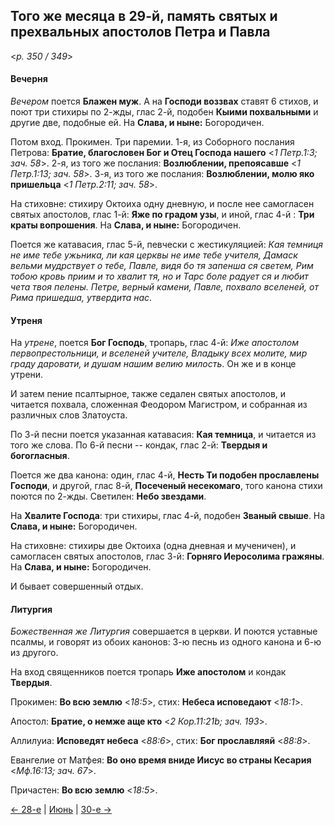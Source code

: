 
## Того же месяца в 29-й, память святых и прехвальных апостолов Петра и Павла

<*p. 350 / 349*>

#### Вечерня

*Вечером* поется **Блажен муж**. А на **Господи воззвах** ставят 6 стихов, и поют три стихиры по 2-жды, 
глас 2-й, подобен **Кыими похвальными** и другие две, подобные ей. На **Слава, и ныне:** Богородичен.  

Потом вход. Прокимен. Три паремии. 
1-я, из Соборного послания Петрова: **Братие, благословен Бог и Отец Господа нашего** <*1 Петр.1:3; зач. 58*>. 
2-я, из того же послания: **Возлюблении, препоясавше** <*1 Петр.1:13; зач. 58*>. 
3-я, из того же послания: **Возлюблении, молю яко пришельца** <*1 Петр.2:11; зач. 58*>. 

На стиховне: стихиру Октоиха одну дневную, и после нее самогласен святых апостолов, глас 1-й: 
**Яже по градом узы**, и иной, глас 4-й : **Три краты вопрошения**. На **Слава, и ныне:** Богородичен. 

Поется же катавасия, глас 5-й, певчески с жестикуляцией: *Кая темниця не име тебе ужьника, ли кая церквы 
не име тебе учителя, Дамаск вельми мудрствует о тебе, Павле, видя бо тя запенша ся светем, Рим тобою 
кровь приим и то хвалит тя, но и Тарс боле радует ся и любит чета твоя пелены. Петре, верный камени, 
Павле, похвало вселеней, от Рима пришедша, утвердита нас*.  

#### Утреня

На *утрене*, поется **Бог Господь**, тропарь, глас 4-й: *Иже апостолом первопрестольници, и вселеней 
учителе, Владыку всех молите, мир граду даровати, и душам нашим велию милость*. Он же и в конце утрени. 

И затем пение псалтырное, также седален святых апостолов, и читается похвала, сложенная Феодором Магистром, 
и собранная из различных слов Златоуста. 

По 3-й песни поется указанная катавасия: **Кая темница**, и читается из того же слова. 
По 6-й песни -- кондак, глас 2-й: **Твердыя и богогласныя**. 

Поется же два канона: один, глас 4-й, **Несть Ти подобен прославлены Господи**, и другой, глас 8-й, 
**Посеченый несекомаго**, того канона стихи поются по 2-жды. 
Светилен: **Небо звездами**. 

На **Хвалите Господа**: три стихиры, глас 4-й, подобен **Званый свыше**. На **Слава, и ныне:** Богородичен. 

На стиховне: стихиры две Октоиха (одна дневная и мученичен), и самогласен святых апостолов, глас 3-й: 
**Горняго Иеросолима гражяны**. На **Слава, и ныне:** Богородичен. 

И бывает совершенный отдых. 

#### Литургия

*Божественная же Литургия* совершается в церкви. И поются уставные псалмы, и говорят из обоих канонов: 
3-ю песнь из одного канона и 6-ю из другого. 

На вход священников поется тропарь **Иже апостолом** и кондак **Твердыя**. 

Прокимен: **Во всю землю** <*18:5*>, стих: **Небеса исповедают** <*18:1*>. 

Апостол: **Братие, о немже аще кто** <*2 Кор.11:21b; зач. 193*>. 

Аллилуиа: **Исповедят небеса** <*88:6*>, стих: **Бог прославляяй** <*88:8*>. 

Евангелие от Матфея: **Во оно время вниде Иисус во страны Кесария** <*Мф.16:13; зач. 67*>. 

Причастен: **Во всю землю** <*18:5*>.

[← 28-е](06_28_AST.ru.md) | [Июнь](README.md#29-й) | [30-е →](06_30_AST.ru.md)
